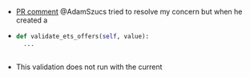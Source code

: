- [PR comment](https://gitlab.vertis.com:8443/vertis/mv2/-/merge_requests/312#note_13229) @AdamSzucs tried to resolve my concern but when he created a
- ```python
  def validate_ets_offers(self, value):
  	...
      
  ```
- This validation does not run with the current